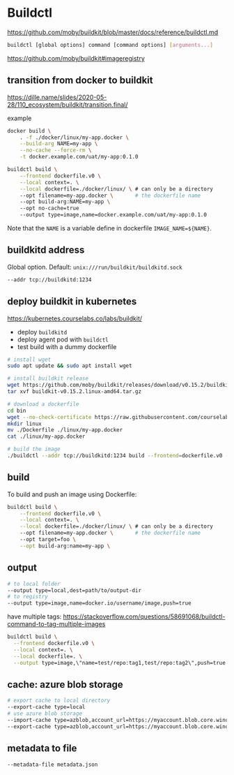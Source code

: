 # Buildctl
https://github.com/moby/buildkit/blob/master/docs/reference/buildctl.md
```sh
buildctl [global options] command [command options] [arguments...]
```

https://github.com/moby/buildkit#imageregistry

## transition from docker to buildkit
https://dille.name/slides/2020-05-28/110_ecosystem/buildkit/transition.final/

example
```sh
docker build \
    . -f ./docker/linux/my-app.docker \
    --build-arg NAME=my-app \
    --no-cache --force-rm \
    -t docker.example.com/uat/my-app:0.1.0

buildctl build \
    --frontend dockerfile.v0 \
    --local context=. \
    --local dockerfile=./docker/linux/ \ # can only be a directory
    --opt filename=my-app.docker \       # the dockerfile name
    --opt build-arg:NAME=my-app \  
    --opt no-cache=true   
    --output type=image,name=docker.example.com/uat/my-app:0.1.0
```

Note that the `NAME` is a variable define in dockerfile `IMAGE_NAME=${NAME}`.

## buildkitd address
Global option. Default: `unix:///run/buildkit/buildkitd.sock`
```sh
--addr tcp://buildkitd:1234
```

## deploy buildkit in kubernetes
https://kubernetes.courselabs.co/labs/buildkit/
- deploy `buildkitd`
- deploy agent pod with `buildctl`
- test build with a dummy dockerfile

```sh
# install wget
sudo apt update && sudo apt install wget

# install buildkit release
wget https://github.com/moby/buildkit/releases/download/v0.15.2/buildkit-v0.15.2.linux-amd64.tar.gz
tar xvf buildkit-v0.15.2.linux-amd64.tar.gz

# download a dockerfile
cd bin
wget --no-check-certificate https://raw.githubusercontent.com/courselabs/kubernetes/main/labs/docker/simple/Dockerfile
mkdir linux
mv ./Dockerfile ./linux/my-app.docker
cat ./linux/my-app.docker

# build the image
./buildctl --addr tcp://buildkitd:1234 build --frontend=dockerfile.v0 --local context=. --local dockerfile=./linux/ --opt filename=my-app.docker --output type=image,name=docker.example.com/dev/test,push=true
```

## build
To build and push an image using Dockerfile:
```sh
buildctl build \
    --frontend dockerfile.v0 \
    --local context=. \
    --local dockerfile=./docker/linux/ \ # can only be a directory
    --opt filename=my-app.docker \       # the dockerfile name
    --opt target=foo \
    --opt build-arg:name=my-app \
```

## output
```sh
# to local folder
--output type=local,dest=path/to/output-dir
# to registry
--output type=image,name=docker.io/username/image,push=true
```

have multiple tags: https://stackoverflow.com/questions/58691068/buildctl-command-to-tag-multiple-images
```sh
buildctl build \
  --frontend dockerfile.v0 \
  --local context=. \
  --local dockerfile=. \
  --output type=image,\"name=test/repo:tag1,test/repo:tag2\",push=true
```

## cache: azure blob storage
```sh
# export cache to local directory
--export-cache type=local
# use azure blob storage
--import-cache type=azblob,account_url=https://myaccount.blob.core.windows.net,name=my_image \  
--export-cache type=azblob,account_url=https://myaccount.blob.core.windows.net,name=my_image \
```

## metadata to file
```sh
--metadata-file metadata.json
```

